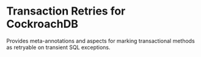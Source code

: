 # Transaction Retries for CockroachDB 
             
Provides meta-annotations and aspects for marking transactional methods 
as retryable on transient SQL exceptions.
